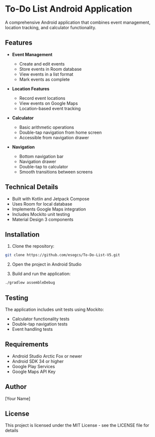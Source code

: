 # To-Do List Android Application

A comprehensive Android application that combines event management, location tracking, and calculator functionality.

## Features

- **Event Management**
  - Create and edit events
  - Store events in Room database
  - View events in a list format
  - Mark events as complete

- **Location Features**
  - Record event locations
  - View events on Google Maps
  - Location-based event tracking

- **Calculator**
  - Basic arithmetic operations
  - Double-tap navigation from home screen
  - Accessible from navigation drawer

- **Navigation**
  - Bottom navigation bar
  - Navigation drawer
  - Double-tap to calculator
  - Smooth transitions between screens

## Technical Details

- Built with Kotlin and Jetpack Compose
- Uses Room for local database
- Implements Google Maps integration
- Includes Mockito unit testing
- Material Design 3 components

## Installation

1. Clone the repository:
```bash
git clone https://github.com/esogcs/To-Do-List-V5.git
```

2. Open the project in Android Studio

3. Build and run the application:
```bash
./gradlew assembleDebug
```

## Testing

The application includes unit tests using Mockito:
- Calculator functionality tests
- Double-tap navigation tests
- Event handling tests

## Requirements

- Android Studio Arctic Fox or newer
- Android SDK 34 or higher
- Google Play Services
- Google Maps API Key

## Author

[Your Name]

## License

This project is licensed under the MIT License - see the LICENSE file for details